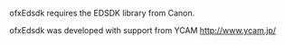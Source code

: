 ofxEdsdk requires the EDSDK library from Canon.

ofxEdsdk was developed with support from YCAM http://www.ycam.jp/
